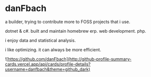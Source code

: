 # danFbach

a builder, trying to contribute more to FOSS projects that i use.

dotnet & c#. built and maintain homebrew erp. web development. php.

i enjoy data and statistical analysis.

i like optimizing. it can always be more efficient.

![https://github.com/danFbach](http://github-profile-summary-cards.vercel.app/api/cards/profile-details?username=danfbach&theme=github_dark)
